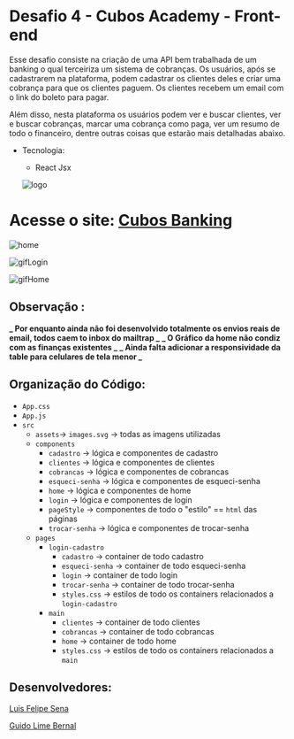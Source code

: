 # Desafio 4 - Cubos Academy - Front-end

Esse desafio consiste na criação de uma API bem trabalhada de um banking o qual terceiriza um sistema de cobranças. Os usuários, após se cadastrarem na plataforma, podem cadastrar os clientes deles e criar uma cobrança para que os clientes paguem. Os clientes recebem um email com o link do boleto para pagar.

Além disso, nesta plataforma os usuários podem ver e buscar clientes, ver e buscar cobranças, marcar uma cobrança como paga, ver um resumo de todo o financeiro, dentre outras coisas que estarão mais detalhadas abaixo.

- Tecnologia:

  - React Jsx

  ![logo](https://camo.githubusercontent.com/fc91b16ed6408990dd91570c627295f5efe6f27bfb3c7b64e1d2ff1a6c7d2791/68747470733a2f2f73332e616d617a6f6e6177732e636f6d2f67757079352f70726f64756374696f6e2f636f6d70616e6965732f3330302f696d616765732f6a6f62732f3437393535302f32303230303930393039323033323139345f736f6369616c506963747572652e6a7067)

# Acesse o site: [Cubos Banking](https://cubos-banking.herokuapp.com/)

![home](https://cdn.discordapp.com/attachments/407006330843561985/784569761123532830/Tela_Principal.png)

![gifLogin](https://cdn.discordapp.com/attachments/407006330843561985/784569766882705478/ezgif.com-gif-maker_1.gif)

![gifHome](https://cdn.discordapp.com/attachments/407006330843561985/784569766534578206/ezgif.com-gif-maker.gif)

## Observação :

**_ Por enquanto ainda não foi desenvolvido totalmente os envios reais de email, todos caem to inbox do mailtrap _**
**_ O Gráfico da home não condiz com as finanças existentes _**
**_ Ainda falta adicionar a responsividade da table para celulares de tela menor _**

## Organização do Código:

- `App.css`
- `App.js`
- `src`
  - `assets`-> `images.svg` -> todas as imagens utilizadas
  - `components`
    - `cadastro` -> lógica e componentes de cadastro
    - `clientes` -> lógica e componentes de clientes
    - `cobrancas` -> lógica e componentes de cobrancas
    - `esqueci-senha` -> lógica e componentes de esqueci-senha
    - `home` -> lógica e componentes de home
    - `login` -> lógica e componentes de login
    - `pageStyle` -> componentes de todo o "estilo" == `html` das páginas
    - `trocar-senha` -> lógica e componentes de trocar-senha
  - `pages`
    - `login-cadastro`
      - `cadastro` -> container de todo cadastro
      - `esqueci-senha` -> container de todo esqueci-senha
      - `login` -> container de todo login
      - `trocar-senha` -> container de todo trocar-senha
      - `styles.css` -> estilos de todo os containers relacionados a `login-cadastro`
    - `main`
      - `clientes` -> container de todo clientes
      - `cobrancas` -> container de todo cobrancas
      - `home` -> container de todo home
      - `styles.css` -> estilos de todo os containers relacionados a `main`

## Desenvolvedores:

[Luis Felipe Sena](https://www.linkedin.com/in/luisfelipesena/)

[Guido Lime Bernal](https://www.linkedin.com/in/guido-bernal-6143421b0/)
